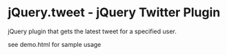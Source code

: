 # jQuery.tweet - jQuery Twitter Plugin
jQuery plugin that gets the latest tweet for a specified user.

see demo.html for sample usage
